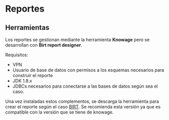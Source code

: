 # Reportes

## Herramientas

Los reportes se gestionan mediante la herramienta **Knowage** pero se desarrollan con **Birt report designer**.

Requisitos:

- VPN
- Usuario de base de datos con permisos a los esquemas necesarios para construir el reporte
- JDK 1.8.x
- JDBCs necesarios para conectarse a las bases de datos según sea el caso.

Una vez instaladas estos complementos, se descarga la herramienta para crear el reporte según el caso [BIRT](https://archive.eclipse.org/birt/downloads/drops/R-R1-4.8.0-201806261756/). Se recomienda esta versión ya que es compatible con la versión que se tiene de knowage.
